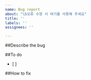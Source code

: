 ```yaml
---
name: Bug report
about: "\b오류 수정 시 여기를 사용해 주세요"
title: ''
labels: ''
assignees: ''

---
```


##Describe the bug


##To do
- [ ] 

##How to fix
